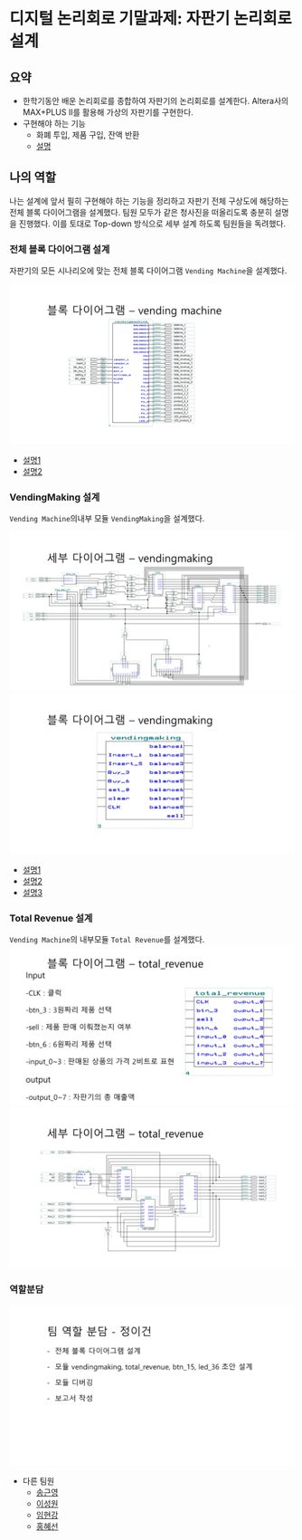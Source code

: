 # 디지털 논리회로 기말과제: 자판기 논리회로 설계 
## 요약
- 한학기동안 배운 논리회로를 종합하여 자판기의 논리회로를 설계한다. 
Altera사의 MAX+PLUS II를 활용해 가상의 자판기를 구현한다.
- 구현해야 하는 기능
    - 화폐 투입, 제품 구입, 잔액 반환
    - [설명](Slide/슬라이드2.JPG)


## 나의 역할

나는 설계에 앞서 필히 구현해야 하는 기능을 정리하고 자판기 전체 구상도에 해당하는 전체 블록 다이어그램을 설계했다. 팀원 모두가 같은 청사진을 떠올리도록 충분히 설명을 진행했다. 이를 토대로 Top-down 방식으로 세부 설계 하도록 팀원들을 독려했다.


### 전체 블록 다이어그램 설계

자판기의 모든 시나리오에 맞는 전체 블록 다이어그램 `Vending Machine`을 설계했다.

<img src = "Slide/슬라이드4.JPG">

- [설명1](Slide/슬라이드6.JPG)
- [설명2](Slide/슬라이드5.JPG)

### VendingMaking 설계

`Vending Machine`의내부 모듈 `VendingMaking`을 설계했다.

<img src = "Slide/슬라이드11.JPG">
<img src = "Slide/슬라이드8.JPG">

- [설명1](Slide/슬라이드7.JPG)
- [설명2](Slide/슬라이드9.JPG)
- [설명3](Slide/슬라이드10.JPG)

### Total Revenue 설계
`Vending Machine`의 내부모듈 `Total Revenue`를 설계했다.
<img src = "Slide/슬라이드12.JPG">
<img src = "Slide/슬라이드13.JPG">

### 역할분담
<img src = "Slide/슬라이드31.JPG">

- 다른 팀원
    - [송근영](Slide/슬라이드28.JPG)
    - [이성원](Slide/슬라이드29.JPG)
    - [임현강](Slide/슬라이드30.JPG)
    - [홍혜선](Slide/슬라이드32.JPG)



